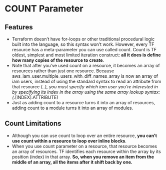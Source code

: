 # COUNT Parameter
## Features
* Terraform doesn’t have for-loops or other traditional procedural logic built into the language, so this syntax won’t work. However, every TF resource has a meta-parameter you can use called count. Count is TF oldest, simplest and most limited iteration construct: **all it does is define how many copies of the resource to create**.
* Note that after you’ve used count on a resource, it becomes an array of resources rather than just one resource. Because aws_iam_user.multiple_users_with_diff_names_array is now an array of iam users, instead of using the standard syntax to read an attribute from that resource (<PROVIDER>_<TYPE>.<NAME>.<ATTRIBUTE>), you must specify which iam user you’re interested in by specifying its index in the array using the same array lookup syntax: (<PROVIDER>_<TYPE>.<NAME>[INDEX].ATTRIBUTE)
* Just as adding count to a resource turns it into an array of resources, adding count to a module turns it into an array of modules.
## Count Limitations
* Although you can use count to loop over an entire resource, **you can’t use count within a resource to loop over inline blocks**.
* When you use count parameter on a resource, that resource becomes an array of resources. TF identifies each resource within the array by its position (index) in that array. **So, when you remove an item from the middle of an array, all the items after it shift back by one.**


